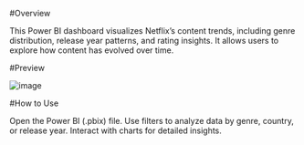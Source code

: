 #Overview

This Power BI dashboard visualizes Netflix’s content trends, including genre distribution, release year patterns, and rating insights. It allows users to explore how content has evolved over time.

#Preview

![image](https://github.com/user-attachments/assets/6f25b8ed-77f4-46ce-8017-b0341ae4d433)


#How to Use

Open the Power BI (.pbix) file.
Use filters to analyze data by genre, country, or release year.
Interact with charts for detailed insights.

